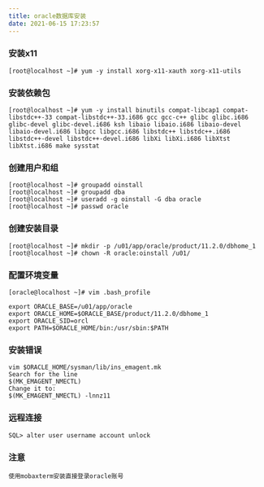 ```yaml
---
title: oracle数据库安装
date: 2021-06-15 17:23:57
---
```


### 安装x11

    [root@localhost ~]# yum -y install xorg-x11-xauth xorg-x11-utils

### 安装依赖包

    [root@localhost ~]# yum -y install binutils compat-libcap1 compat-libstdc++-33 compat-libstdc++-33.i686 gcc gcc-c++ glibc glibc.i686 glibc-devel glibc-devel.i686 ksh libaio libaio.i686 libaio-devel libaio-devel.i686 libgcc libgcc.i686 libstdc++ libstdc++.i686  libstdc++-devel libstdc++-devel.i686 libXi libXi.i686 libXtst libXtst.i686 make sysstat
<!-- more -->
### 创建用户和组

    [root@localhost ~]# groupadd oinstall
    [root@localhost ~]# groupadd dba
    [root@localhost ~]# useradd -g oinstall -G dba oracle
    [root@localhost ~]# passwd oracle

### 创建安装目录

    [root@localhost ~]# mkdir -p /u01/app/oracle/product/11.2.0/dbhome_1
    [root@localhost ~]# chown -R oracle:oinstall /u01/

### 配置环境变量

    [oracle@localhost ~]# vim .bash_profile

    export ORACLE_BASE=/u01/app/oracle
    export ORACLE_HOME=$ORACLE_BASE/product/11.2.0/dbhome_1
    export ORACLE_SID=orcl
    export PATH=$ORACLE_HOME/bin:/usr/sbin:$PATH

### 安装错误

    vim $ORACLE_HOME/sysman/lib/ins_emagent.mk
    Search for the line
    $(MK_EMAGENT_NMECTL)
    Change it to:
    $(MK_EMAGENT_NMECTL) -lnnz11

### 远程连接

    SQL> alter user username account unlock

### 注意

    使用mobaxterm安装直接登录oracle账号
